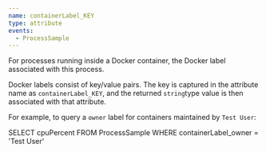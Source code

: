```yaml
---
name: containerLabel_KEY
type: attribute
events:
  - ProcessSample
---
```


For processes running inside a Docker container, the Docker label associated with this process.

Docker labels consist of key/value pairs. The key is captured in the attribute name as `containerLabel_KEY`, and the returned `string`type value is then associated with that attribute.

For example, to query a `owner` label for containers maintained by `Test User`:

SELECT cpuPercent FROM ProcessSample WHERE containerLabel\_owner = 'Test User'